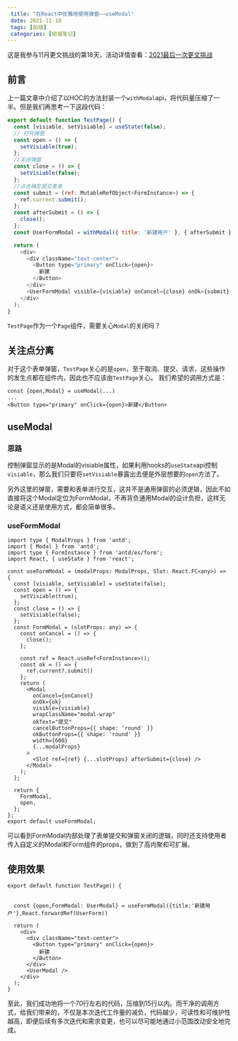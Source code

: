 ```yaml
---
 title: "在React中优雅地使用弹窗——useModal"
 date: 2021-11-18
 tags: [前端]
 categories: [前端笔记]
---
```


这是我参与11月更文挑战的第18天，活动详情查看：[2021最后一次更文挑战](https://juejin.cn/post/7023643374569816095 "https://juejin.cn/post/7023643374569816095")

前言
--

上一篇文章中介绍了以HOC的方法封装一个`withModal`api，将代码量压缩了一半。但是我们再思考一下这段代码：

```javascript
export default function TestPage() {
  const [visiable, setVisiable] = useState(false);
  // 打开弹窗
  const open = () => {
    setVisiable(true);
  };
  //关闭弹窗
  const close = () => {
    setVisiable(false);
  };
  //点击确定提交表单
  const submit = (ref: MutableRefObject<FormInstance>) => {
    ref.current.submit();
  };
  const afterSubmit = () => {
    close();
  };
  const UserFormModal = withModal({ title: '新建用户' }, { afterSubmit })(React.forwardRef(UserForm));

  return (
    <div>
      <div className="text-center">
        <Button type="primary" onClick={open}>
          新建
        </Button>
      </div>
      <UserFormModal visible={visiable} onCancel={close} onOk={submit} />
    </div>
  );
}
```

`TestPage`作为一个`Page`组件，需要关心`Modal`的关闭吗？

关注点分离
-----

对于这个表单弹窗，`TestPage`关心的是`open`，至于取消、提交、请求，这些操作的发生点都在组件内，因此也不应该由`TestPage`关心。 我们希望的调用方式是：

```tsx
const {open,Modal} = useModal(...)
...
<Button type="primary" onClick={open}>新建</Button>
```

useModal
--------

### 思路

控制弹窗显示的是Modal的visiable属性，如果利用hooks的`useState`api控制`visiable`，那么我们只要将`setVisiable`暴露出去便是外层想要的`open`方法了。

另外这里的弹窗，需要和表单进行交互，这并不是通用弹窗的必须逻辑，因此不如直接将这个Modal定位为FormModal，不再背负通用Modal的设计负担，这样无论是语义还是使用方式，都会简单很多。

### useFormModal

```tsx
import type { ModalProps } from 'antd';
import { Modal } from 'antd';
import type { FormInstance } from 'antd/es/form';
import React, { useState } from 'react';

const useFormModal = (modalProps: ModalProps, Slot: React.FC<any>) => {
  const [visiable, setVisiable] = useState(false);
  const open = () => {
    setVisiable(true);
  };
  const close = () => {
    setVisiable(false);
  };
  const FormModal = (slotProps: any) => {
    const onCancel = () => {
      close();
    };

    const ref = React.useRef<FormInstance>();
    const ok = () => {
      ref.current?.submit()
    };
    return (
      <Modal
        onCancel={onCancel}
        onOk={ok}
        visible={visiable}
        wrapClassName="modal-wrap"
        okText="提交"
        cancelButtonProps={{ shape: 'round' }}
        okButtonProps={{ shape: 'round' }}
        width={600}
        {...modalProps}
      >
        <Slot ref={ref} {...slotProps} afterSubmit={close} />
      </Modal>
    );
  };

  return {
    FormModal,
    open,
  };
};
export default useFormModal;

```

可以看到FormModal内部处理了表单提交和弹窗关闭的逻辑，同时还支持使用者传入自定义的Modal和Form组件的props，做到了高内聚和可扩展。

使用效果
----

```tsx
export default function TestPage() {


  const {open,FormModal: UserModal} = useFormModal({title:'新建用户'},React.forwardRef(UserForm))

  return (
    <div>
      <div className="text-center">
        <Button type="primary" onClick={open}>
          新建
        </Button>
      </div>
      <UserModal />
    </div>
  );
}
```

至此，我们成功地将一个70行左右的代码，压缩到15行以内。而干净的调用方式，给我们带来的，不仅是本次迭代工作量的减负，代码越少，可读性和可维护性越高，即便后续有多次迭代和需求变更，也可以尽可能地通过小范围改动安全地完成。
